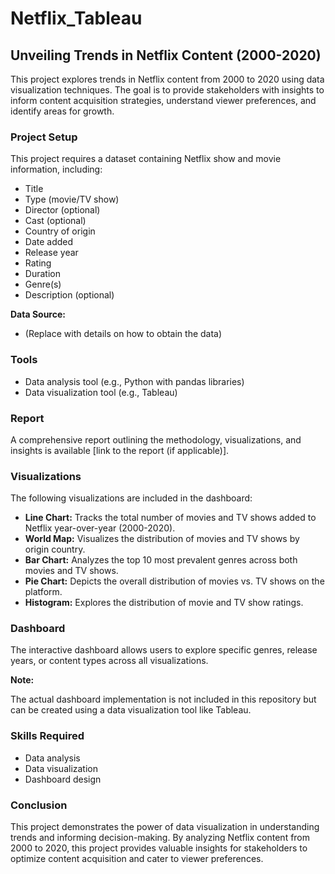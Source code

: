 # Netflix_Tableau
## **Unveiling Trends in Netflix Content (2000-2020)**

This project explores trends in Netflix content from 2000 to 2020 using data visualization techniques. The goal is to provide stakeholders with insights to inform content acquisition strategies, understand viewer preferences, and identify areas for growth.

### **Project Setup**

This project requires a dataset containing Netflix show and movie information, including:

*   Title
*   Type (movie/TV show)
*   Director (optional)
*   Cast (optional)
*   Country of origin
*   Date added
*   Release year
*   Rating
*   Duration
*   Genre(s)
*   Description (optional)

**Data Source:**

*   (Replace with details on how to obtain the data)

  

### **Tools**

*   Data analysis tool (e.g., Python with pandas libraries)
*   Data visualization tool (e.g., Tableau)

  

### **Report**

A comprehensive report outlining the methodology, visualizations, and insights is available \[link to the report (if applicable)\].

### **Visualizations**

The following visualizations are included in the dashboard:

*   **Line Chart:** Tracks the total number of movies and TV shows added to Netflix year-over-year (2000-2020).
*   **World Map:** Visualizes the distribution of movies and TV shows by origin country.
*   **Bar Chart:** Analyzes the top 10 most prevalent genres across both movies and TV shows.
*   **Pie Chart:** Depicts the overall distribution of movies vs. TV shows on the platform.
*   **Histogram:** Explores the distribution of movie and TV show ratings.

### **Dashboard**

The interactive dashboard allows users to explore specific genres, release years, or content types across all visualizations.

**Note:**

The actual dashboard implementation is not included in this repository but can be created using a data visualization tool like Tableau.

### **Skills Required**

*   Data analysis
*   Data visualization
*   Dashboard design

### **Conclusion**

This project demonstrates the power of data visualization in understanding trends and informing decision-making. By analyzing Netflix content from 2000 to 2020, this project provides valuable insights for stakeholders to optimize content acquisition and cater to viewer preferences.
